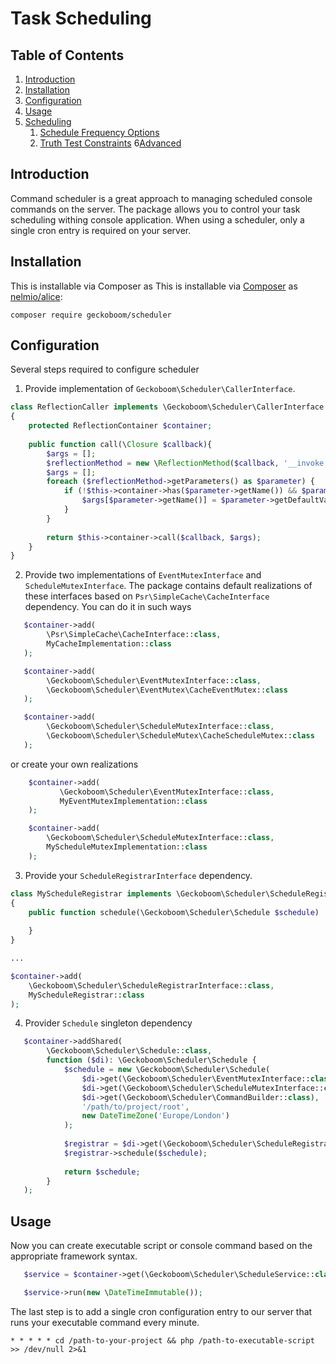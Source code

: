 # Task Scheduling

## Table of Contents

1. [Introduction](#introduction)
2. [Installation](#installation)
3. [Configuration](#configuration)
4. [Usage](#usage)
5. [Scheduling](doc/scheduling.md)
   1. [Schedule Frequency Options](doc/scheduling.md#schedule-frequency-options)
   1. [Truth Test Constraints](doc/scheduling.md#truth-test-constraints)
6[Advanced](doc/advanced.md)

## Introduction

Command scheduler is a great approach to managing scheduled console commands on the server.
The package allows you to control your task scheduling withing console application. When using a
scheduler, only a single cron entry is required on your server.

## Installation

This is installable via Composer as This is installable via [Composer](https://getcomposer.org/) as
[nelmio/alice](https://packagist.org/packages/geckoboom/scheduler):

    composer require geckoboom/scheduler

## Configuration

Several steps required to configure scheduler

1. Provide implementation of `Geckoboom\Scheduler\CallerInterface`.
```php
class ReflectionCaller implements \Geckoboom\Scheduler\CallerInterface
{
    protected ReflectionContainer $container;
    
    public function call(\Closure $callback){
        $args = [];
        $reflectionMethod = new \ReflectionMethod($callback, '__invoke');
        $args = [];
        foreach ($reflectionMethod->getParameters() as $parameter) {
            if (!$this->container->has($parameter->getName()) && $parameter->isDefaultValueAvailable()) {
                $args[$parameter->getName()] = $parameter->getDefaultValue();
            }
        }
   
        return $this->container->call($callback, $args);     
    }
}
```
2. Provide two implementations of `EventMutexInterface` and `ScheduleMutexInterface`. The package contains default 
realizations of these interfaces based on `Psr\SimpleCache\CacheInterface` dependency. You can do it in such ways
```php
   $container->add(
        \Psr\SimpleCache\CacheInterface::class,
        MyCacheImplementation::class
   );

   $container->add(
        \Geckoboom\Scheduler\EventMutexInterface::class,
        \Geckoboom\Scheduler\EventMutex\CacheEventMutex::class
   );

   $container->add(
        \Geckoboom\Scheduler\ScheduleMutexInterface::class,
        \Geckoboom\Scheduler\ScheduleMutex\CacheScheduleMutex::class
   );
```
or create your own realizations
```php
    $container->add(
           \Geckoboom\Scheduler\EventMutexInterface::class,
           MyEventMutexImplementation::class
    );

    $container->add(
        \Geckoboom\Scheduler\ScheduleMutexInterface::class,
        MyScheduleMutexImplementation::class
    );
 ```
3. Provide your `ScheduleRegistrarInterface` dependency.
```php
class MyScheduleRegistrar implements \Geckoboom\Scheduler\ScheduleRegistrarInterface
{
    public function schedule(\Geckoboom\Scheduler\Schedule $schedule) : void{
    
    }
}

...

$container->add(
    \Geckoboom\Scheduler\ScheduleRegistrarInterface::class,
    MyScheduleRegistrar::class
);
```
4. Provider `Schedule` singleton dependency

```php
   $container->addShared(
        \Geckoboom\Scheduler\Schedule::class,
        function ($di): \Geckoboom\Scheduler\Schedule {
            $schedule = new \Geckoboom\Scheduler\Schedule(
                $di->get(\Geckoboom\Scheduler\EventMutexInterface::class),
                $di->get(\Geckoboom\Scheduler\ScheduleMutexInterface::class),
                $di->get(\Geckoboom\Scheduler\CommandBuilder::class),
                '/path/to/project/root',
                new DateTimeZone('Europe/London')
            );
            
            $registrar = $di->get(\Geckoboom\Scheduler\ScheduleRegistrarInterface::class);
            $registrar->schedule($schedule);
            
            return $schedule;
        }
   );
```

## Usage

Now you can create executable script or console command based on the appropriate framework syntax.
```php
   $service = $container->get(\Geckoboom\Scheduler\ScheduleService::class);

   $service->run(new \DateTimeImmutable());
```
The last step is to add a single cron configuration entry to our server that runs your executable command every 
minute.

```shell
* * * * * cd /path-to-your-project && php /path-to-executable-script >> /dev/null 2>&1
```
